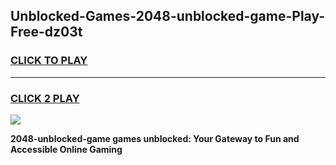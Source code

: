
## Unblocked-Games-2048-unblocked-game-Play-Free-dz03t
<h3>
<a href="https://premium76.site?title=2048-unblocked-game&ref=18A">CLICK TO PLAY</a></h3>
<hr>

<h3>
<a href="https://premium76.site?title=2048-unblocked-game&ref=18A">CLICK 2 PLAY</a>
  
</h3>

<a href="https://premium76.site?title=2048-unblocked-game&ref=18A"><img src="https://clearcache.store/games.png"></a>


**2048-unblocked-game games unblocked: Your Gateway to Fun and Accessible Online Gaming**
